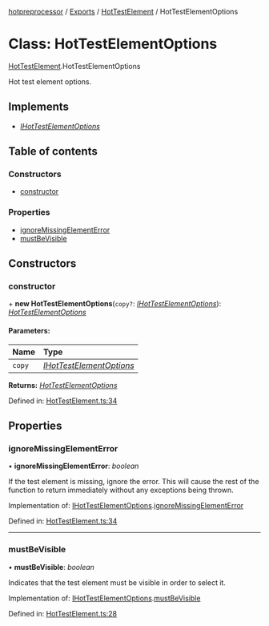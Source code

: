 [hotpreprocessor](../README.md) / [Exports](../modules.md) / [HotTestElement](../modules/hottestelement.md) / HotTestElementOptions

# Class: HotTestElementOptions

[HotTestElement](../modules/hottestelement.md).HotTestElementOptions

Hot test element options.

## Implements

* [*IHotTestElementOptions*](../interfaces/hottestelement.ihottestelementoptions.md)

## Table of contents

### Constructors

- [constructor](hottestelement.hottestelementoptions.md#constructor)

### Properties

- [ignoreMissingElementError](hottestelement.hottestelementoptions.md#ignoremissingelementerror)
- [mustBeVisible](hottestelement.hottestelementoptions.md#mustbevisible)

## Constructors

### constructor

\+ **new HotTestElementOptions**(`copy?`: [*IHotTestElementOptions*](../interfaces/hottestelement.ihottestelementoptions.md)): [*HotTestElementOptions*](hottestelement.hottestelementoptions.md)

#### Parameters:

Name | Type |
:------ | :------ |
`copy` | [*IHotTestElementOptions*](../interfaces/hottestelement.ihottestelementoptions.md) |

**Returns:** [*HotTestElementOptions*](hottestelement.hottestelementoptions.md)

Defined in: [HotTestElement.ts:34](https://github.com/OurFreeLight/HotPreprocessor/blob/2227d35/src/HotTestElement.ts#L34)

## Properties

### ignoreMissingElementError

• **ignoreMissingElementError**: *boolean*

If the test element is missing, ignore the error. This
will cause the rest of the function to return immediately
without any exceptions being thrown.

Implementation of: [IHotTestElementOptions](../interfaces/hottestelement.ihottestelementoptions.md).[ignoreMissingElementError](../interfaces/hottestelement.ihottestelementoptions.md#ignoremissingelementerror)

Defined in: [HotTestElement.ts:34](https://github.com/OurFreeLight/HotPreprocessor/blob/2227d35/src/HotTestElement.ts#L34)

___

### mustBeVisible

• **mustBeVisible**: *boolean*

Indicates that the test element must be visible in
order to select it.

Implementation of: [IHotTestElementOptions](../interfaces/hottestelement.ihottestelementoptions.md).[mustBeVisible](../interfaces/hottestelement.ihottestelementoptions.md#mustbevisible)

Defined in: [HotTestElement.ts:28](https://github.com/OurFreeLight/HotPreprocessor/blob/2227d35/src/HotTestElement.ts#L28)
